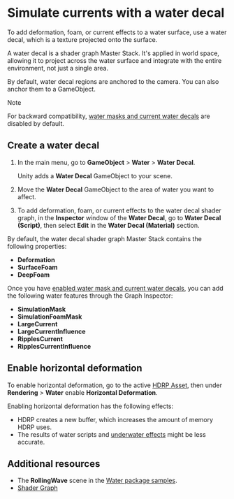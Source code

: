 # Simulate currents with a water decal

To add deformation, foam, or current effects to a water surface, use a water decal, which is a texture projected onto the surface.

A water decal is a shader graph Master Stack. It's applied in world space, allowing it to project across the water surface and integrate with the entire environment, not just a single area.

By default, water decal regions are anchored to the camera. You can also anchor them to a GameObject.

> [!NOTE]
> For backward compatibility, [water masks and current water decals](enable-mask-and-current-water-decals.md) are disabled by default.

## Create a water decal

1. In the main menu, go to **GameObject** > **Water** > **Water Decal**.

    Unity adds a **Water Decal** GameObject to your scene.

1. Move the **Water Decal** GameObject to the area of water you want to affect.

1. To add deformation, foam, or current effects to the water decal shader graph, in the **Inspector** window of the **Water Decal**, go to **Water Decal (Script)**, then select **Edit** in the **Water Decal (Material)** section.

By default, the water decal shader graph Master Stack contains the following properties:

- **Deformation**
- **SurfaceFoam**
- **DeepFoam**

Once you have [enabled water mask and current water decals](enable-mask-and-current-water-decals.md), you can add the following water features through the Graph Inspector:

- **SimulationMask**
- **SimulationFoamMask**
- **LargeCurrent**
- **LargeCurrentInfluence**
- **RipplesCurrent**
- **RipplesCurrentInfluence**

## Enable horizontal deformation

To enable horizontal deformation, go to the active [HDRP Asset](hdrp-asset.md), then under **Rendering** > **Water** enable **Horizontal Deformation**.

Enabling horizontal deformation has the following effects:

- HDRP creates a new buffer, which increases the amount of memory HDRP uses.
- The results of water scripts and [underwater effects](water-underwater-view.md) might be less accurate.

## Additional resources

- The **RollingWave** scene in the [Water package samples](HDRP-Sample-Content.md#water-samples).
- [Shader Graph](https://docs.unity3d.com/Packages/com.unity.shadergraph@latest)
